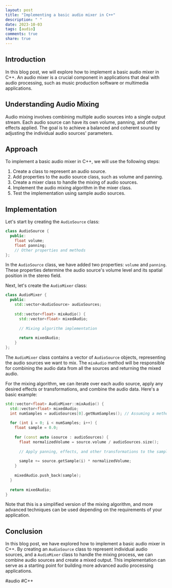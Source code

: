 ```yaml
---
layout: post
title: "Implementing a basic audio mixer in C++"
description: " "
date: 2023-10-03
tags: [audio]
comments: true
share: true
---
```


## Introduction

In this blog post, we will explore how to implement a basic audio mixer in C++. An audio mixer is a crucial component in applications that deal with audio processing, such as music production software or multimedia applications.

## Understanding Audio Mixing

Audio mixing involves combining multiple audio sources into a single output stream. Each audio source can have its own volume, panning, and other effects applied. The goal is to achieve a balanced and coherent sound by adjusting the individual audio sources' parameters.

## Approach

To implement a basic audio mixer in C++, we will use the following steps:

1. Create a class to represent an audio source.
2. Add properties to the audio source class, such as volume and panning.
3. Create a mixer class to handle the mixing of audio sources.
4. Implement the audio mixing algorithm in the mixer class.
5. Test the implementation using sample audio sources.

## Implementation

Let's start by creating the `AudioSource` class:

```cpp
class AudioSource {
  public:
    float volume;
    float panning;
    // Other properties and methods
};
```

In the `AudioSource` class, we have added two properties: `volume` and `panning`. These properties determine the audio source's volume level and its spatial position in the stereo field.

Next, let's create the `AudioMixer` class:

```cpp
class AudioMixer {
  public:
    std::vector<AudioSource> audioSources;
    
    std::vector<float> mixAudio() {
      std::vector<float> mixedAudio;
      
      // Mixing algorithm implementation
      
      return mixedAudio;
    }
};
```

The `AudioMixer` class contains a vector of `AudioSource` objects, representing the audio sources we want to mix. The `mixAudio` method will be responsible for combining the audio data from all the sources and returning the mixed audio.

For the mixing algorithm, we can iterate over each audio source, apply any desired effects or transformations, and combine the audio data. Here's a basic example:

```cpp
std::vector<float> AudioMixer::mixAudio() {
  std::vector<float> mixedAudio;
  int numSamples = audioSources[0].getNumSamples(); // Assuming a method to get the number of samples
  
  for (int i = 0; i < numSamples; i++) {
    float sample = 0.0;
    
    for (const auto &source : audioSources) {
      float normalizedVolume = source.volume / audioSources.size();
      
      // Apply panning, effects, and other transformations to the sample
      
      sample += source.getSample(i) * normalizedVolume;
    }
    
    mixedAudio.push_back(sample);
  }
  
  return mixedAudio;
}
```

Note that this is a simplified version of the mixing algorithm, and more advanced techniques can be used depending on the requirements of your application.

## Conclusion

In this blog post, we have explored how to implement a basic audio mixer in C++. By creating an `AudioSource` class to represent individual audio sources, and a `AudioMixer` class to handle the mixing process, we can combine audio sources and create a mixed output. This implementation can serve as a starting point for building more advanced audio processing applications.

#audio #C++